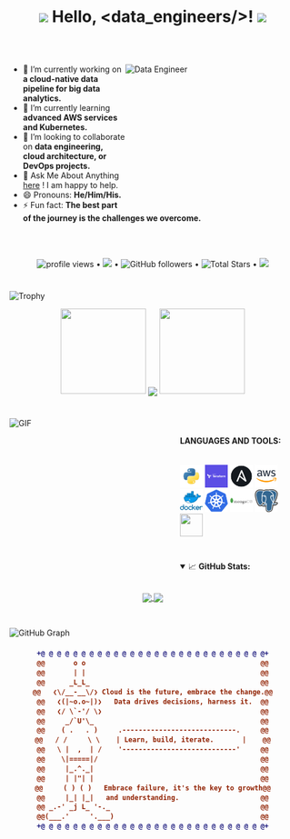 <h1 align="center">
  <img src="GIF/Earth.gif" width="24px">
  Hello, &lt;data_engineers/&gt;!
  <img src="GIF/Hi.gif" width="40px" />
</h1>

<br/>
<br/>

<p><img align="right" height="250" width="300" src="https://raw.githubusercontent.com/YourUsername/YourRepo/main/icons/data_cloud.gif" alt="Data Engineer" /></p>

- 🔭 I’m currently working on **a cloud-native data pipeline for big data analytics.**
- 🌱 I’m currently learning **advanced AWS services and Kubernetes.**
- 👯 I’m looking to collaborate on **data engineering, cloud architecture, or DevOps projects.**
- 💬 Ask Me About Anything [here](https://github.com/YourUsername/YourRepo/issues/2) ! I am happy to help.
- 😄 Pronouns: **He/Him/His.**
- ⚡ Fun fact: **The best part of the journey is the challenges we overcome.**

<br/>
<br/>

<p align="center">
  <img alt="profile views" src="https://komarev.com/ghpvc/?username=YourUsername&style=flat&color=blue"> •   
  <a href="https://user-badge.committers.top/global_private/YourUsername"><img src="https://user-badge.committers.top/global_private/YourUsername.svg"></a> •
  <img alt="GitHub followers" src="https://img.shields.io/github/followers/YourUsername?label=Followers&style=social"> •
  <img src="https://img.shields.io/github/stars/YourUsername?label=Stars" alt="Total Stars"> •
  <a href="https://github.com/sponsors/YourUsername"><img src="https://img.shields.io/static/v1?label=Sponsor&message=%E2%9D%A4&logo=GitHub&color=%23fe8e86"/></a>
</p>

#

![Trophy](https://github-profile-trophy.vercel.app/?username=YourUsername&column=9&margin-w=15&margin-h=15&no-bg=true&no-frame=true&theme=juicyfresh)

<p align="center">
  <img height="150" width="150" src="https://github.com/YourUsername/YourRepo/blob/main/WEBP/left.webp">
  <img align="center" src="https://github-readme-streak-stats.herokuapp.com/?user=YourUsername&theme=dark&hide_border=true"/>
  <img height="150" width="150" src="https://github.com/YourUsername/YourRepo/blob/main/WEBP/right.webp">
</p>

#

<a target="_blank"><img align="left" height="300" width="300" alt="GIF" src="https://github.com/YourUsername/YourRepo/blob/main/GIF/cloud_data.gif"></a>
<br/>

**LANGUAGES AND TOOLS:**  
<br/>
<br/>
<code><img height="40" width="40" src="https://raw.githubusercontent.com/github/explore/45a35b49b985c9949f2f9f34fa2b5f7ba3fd2bfe/topics/python/python.png"></code>
<code><img height="40" width="40" src="https://raw.githubusercontent.com/github/explore/e65ef46ef3e7bc457c93622f6a89fe8d3fd131d5/topics/terraform/terraform.png"></code>
<code><img height="40" width="40" src="https://raw.githubusercontent.com/github/explore/01ea2a586e5da744792d0ccfce2f68b861d30550/topics/ansible/ansible.png"></code>
<code><img height="40" width="40" src="https://raw.githubusercontent.com/github/explore/d0e8c2b5e07342ff737e57a4eb986a03d28f3b69/topics/aws/aws.png"></code>
<code><img height="40" width="40" src="https://raw.githubusercontent.com/github/explore/379d62945a542acccf19c06e0b71f32d4ecda633/topics/docker/docker.png"></code>
<code><img height="40" width="40" src="https://raw.githubusercontent.com/github/explore/5909fae2415a6d0e20e788da06ebde9138769b3b/topics/kubernetes/kubernetes.png"></code>
<code><img height="40" width="40" src="https://raw.githubusercontent.com/github/explore/5909fae2415a6d0e20e788da06ebde9138769b3b/topics/mongodb/mongodb.png"></code>
<code><img height="40" width="40" src="https://raw.githubusercontent.com/github/explore/5909fae2415a6d0e20e788da06ebde9138769b3b/topics/postgresql/postgresql.png"></code>
<code><img height="40" width="40" src="https://raw.githubusercontent.com/github/explore/5909fae2415a6d0e20e788da06ebde9138769b3b/topics/apache-spark/apache-spark.png"></code>

#

<details open="">
<summary>
  <g-emoji class="g-emoji" alias="chart_with_upwards_trend" fallback-src="https://github.githubassets.com/images/icons/emoji/unicode/1f4c8.png">📈</g-emoji>
  <strong>GitHub Stats: </strong>
</summary>
<br>

<p align="center">
  <a href="https://github.com/YourUsername">
    <img align="center" src="https://github-readme-stats.vercel.app/api?username=YourUsername&show_icons=true&hide_border=true&title_color=94b4a4&icon_color=FFFFFF&text_color=FFFFFF&bg_color=000000&count_private=true&include_all_commits=true"/>
  </a>
  <a href="https://github.com/YourUsername">
    <img align="center" height="195px" src="https://github-readme-stats.vercel.app/api/top-langs/?username=YourUsername&text_color=FFFFFF&bg_color=000000&title_color=94b4a4&langs_count=15&layout=compact&hide_border=true" />
  </a>
</p>
</details>
<br>

![GitHub Graph](https://github-readme-activity-graph.vercel.app/graph?username=YourUsername&theme=react-dark&hide_border=true&area=true)

<h4 align="center">
  
```diff
+@ @ @ @ @ @ @ @ @ @ @ @ @ @ @ @ @ @ @ @ @ @ @ @ @ @ @ @+
@@       o o                                           @@
@@       | |                                           @@
@@      _L_L_                                          @@
@@   ❮\/__-__\/❯ Cloud is the future, embrace the change.@@
@@   ❮(|~o.o~|)❯   Data drives decisions, harness it.  @@
@@   ❮/ \`-'/ \❯                                       @@
@@     _/`U'\_                                         @@
@@    ( .   . )     .----------------------------.     @@
@@   / /     \ \    | Learn, build, iterate.       |    @@
@@   \ |  ,  | /    '----------------------------'     @@
@@    \|=====|/                                        @@
@@     |_.^._|                                         @@
@@     | |"| |                                         @@
@@     ( ) ( )   Embrace failure, it's the key to growth@@
@@     |_| |_|   and understanding.                    @@
@@ _.-' _j L_ '-._                                     @@
@@(___.'     '.___)                                    @@
+@ @ @ @ @ @ @ @ @ @ @ @ @ @ @ @ @ @ @ @ @ @ @ @ @ @ @ @+
